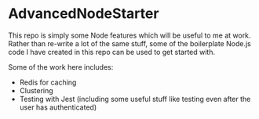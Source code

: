 # AdvancedNodeStarter
This repo is simply some Node features which will be useful to me at work.
Rather than re-write a lot of the same stuff, some of the boilerplate Node.js code I have created in this repo can be used to get started with.

Some of the work here includes:

* Redis for caching
* Clustering
* Testing with Jest (including some useful stuff like testing even after the user has authenticated)
